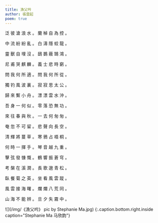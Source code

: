 ```yaml
---
title: 漁父吟
author: 張雲起
poem: true
---
```


泛 彼 滄 浪 水 。 蘭 棹 自 為 控 。

中 流 紛 紛 亂 。 白 濤 隱 蛟 龍 。

靈 獸 自 埋 沒 。 鴟 鷃 蔽 鵠 鴻 。

尼 甫 哭 麒 麟 。 義 士 悲 時 窮 。

問 我 何 所 適 。 問 我 何 所 從 。

獨 钓 風 波 裏 。 寂 寂 思 太 公 。

歸 來 繫 小 舟 。 漂 漂 雲 水 沖 。

吾 身 一 何 似 。 零 落 恐 無 功 。

來 往 春 與 秋 。 一 去 何 匆 匆 。

奄 忽 不 可 留 。 悲 聲 向 長 空 。

清 輝 將 蔓 草 。 寒 鴉 占 梧 桐 。

何 時 一 揮 手 。 琴 音 越 九 重 。

擊 弦 發 慷 慨 。 鶴 響 振 蒼 穹 。

考 槃 在 溪 澗 。 長 歌 邈 青 松 。

臥 餐 菊 之 英 。 坐 看 風 雲 蹤 。

風 雲 接 海 曙 。 爛 爛 八 荒 同 。

山 海 不 能 辨 。 旦 夕 失 霧 中 。

![](/img/《漁父吟》 pic by Stephanie Ma.jpg)
{:.caption.bottom.right.inside caption="Stephanie Ma 马欣韵"}

